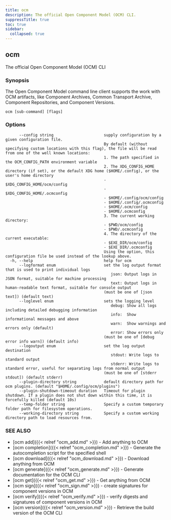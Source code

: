 ```yaml
---
title: ocm
description: The official Open Component Model (OCM) CLI.
suppressTitle: true
toc: true
sidebar:
  collapsed: true
---
```


## ocm

The official Open Component Model (OCM) CLI

### Synopsis

The Open Component Model command line client supports the work with OCM
  artifacts, like Component Archives, Common Transport Archive,
  Component Repositories, and Component Versions.

```
ocm [sub-command] [flags]
```

### Options

```
      --config string                      supply configuration by a given configuration file.
                                           By default (without specifying custom locations with this flag), the file will be read from one of the well known locations:
                                           1. The path specified in the OCM_CONFIG_PATH environment variable
                                           2. The XDG_CONFIG_HOME directory (if set), or the default XDG home ($HOME/.config), or the user's home directory
                                           - $XDG_CONFIG_HOME/ocm/config
                                           - $XDG_CONFIG_HOME/.ocmconfig
                                           - $HOME/.config/ocm/config
                                           - $HOME/.config/.ocmconfig
                                           - $HOME/.ocm/config
                                           - $HOME/.ocmconfig
                                           3. The current working directory:
                                           - $PWD/ocm/config
                                           - $PWD/.ocmconfig
                                           4. The directory of the current executable:
                                           - $EXE_DIR/ocm/config
                                           - $EXE_DIR/.ocmconfig
                                           Using the option, this configuration file be used instead of the lookup above.
  -h, --help                               help for ocm
      --logformat enum                     set the log output format that is used to print individual logs
                                              json: Output logs in JSON format, suitable for machine processing
                                              text: Output logs in human-readable text format, suitable for console output
                                           (must be one of [json text]) (default text)
      --loglevel enum                      sets the logging level
                                              debug: Show all logs including detailed debugging information
                                              info:  Show informational messages and above
                                              warn:  Show warnings and errors only (default)
                                              error: Show errors only
                                           (must be one of [debug error info warn]) (default info)
      --logoutput enum                     set the log output destination
                                              stdout: Write logs to standard output
                                              stderr: Write logs to standard error, useful for separating logs from normal output
                                           (must be one of [stderr stdout]) (default stderr)
      --plugin-directory string            default directory path for ocm plugins. (default "$HOME/.config/ocm/plugins")
      --plugin-shutdown-timeout duration   Timeout for plugin shutdown. If a plugin does not shut down within this time, it is forcefully killed (default 10s)
      --temp-folder string                 Specify a custom temporary folder path for filesystem operations.
      --working-directory string           Specify a custom working directory path to load resources from.
```

### SEE ALSO

* [ocm add]({{< relref "ocm_add.md" >}})	 - Add anything to OCM
* [ocm completion]({{< relref "ocm_completion.md" >}})	 - Generate the autocompletion script for the specified shell
* [ocm download]({{< relref "ocm_download.md" >}})	 - Download anything from OCM
* [ocm generate]({{< relref "ocm_generate.md" >}})	 - Generate documentation for the OCM CLI
* [ocm get]({{< relref "ocm_get.md" >}})	 - Get anything from OCM
* [ocm sign]({{< relref "ocm_sign.md" >}})	 - create signatures for component versions in OCM
* [ocm verify]({{< relref "ocm_verify.md" >}})	 - verify digests and signatures of component versions in OCM
* [ocm version]({{< relref "ocm_version.md" >}})	 - Retrieve the build version of the OCM CLI

